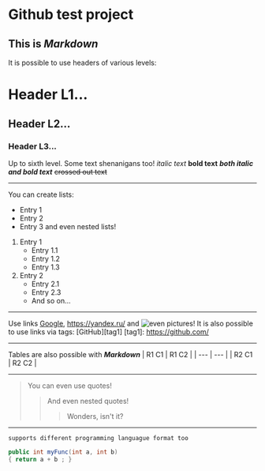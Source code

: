 # **Github test project**
## This is ***Markdown***
It is possible to use headers of various levels:
# Header L1...
## Header L2...
### Header L3...
Up to sixth level. 
Some text shenanigans too! *italic text* **bold text** ***both italic and bold text*** ~~crossed out text~~
***
You can create lists:
- Entry 1
- Entry 2
- Entry 3
and even nested lists!
1. Entry 1
    - Entry 1.1
    - Entry 1.2
    - Entry 1.3
2. Entry 2
    - Entry 2.1
    - Entry 2.3
    - And so on...
***
Use links [Google](https://www.google.ru/), <https://yandex.ru/> and ![even pictures!](https://imgur.com/r/cats/63Qg7mz)
It is also possible to use links via tags: [GitHub][tag1]
[tag1]: https://github.com/
***
Tables are also possible with ***Markdown***
| R1 C1 | R1 C2 |
| --- | --- |
| R2 C1 | R2 C2 |
***
> You can even use quotes!
>> And even nested quotes!
>>> Wonders, isn't it?
***
` supports different programming languague format too `
```csharp
public int myFunc(int a, int b)
{ return a + b ; }
```

